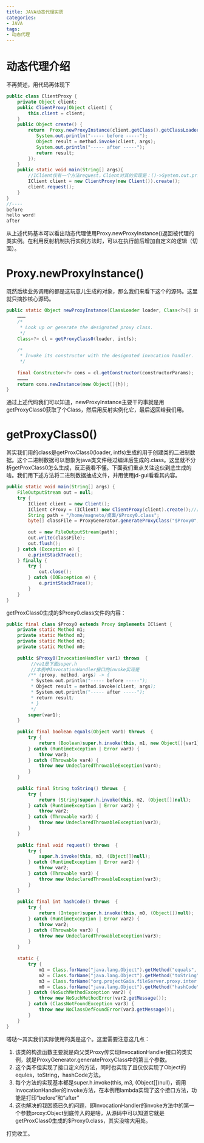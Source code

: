 ```yaml
---
title: JAVA动态代理实质
categories:
- JAVA
tags:
- 动态代理
---
```

# 动态代理介绍
不再赘述，用代码再体现下
```java
public class ClientProxy {
    private Object client;
    public ClientProxy(Object client) {
        this.client = client;
    }
    public Object create() {
        return  Proxy.newProxyInstance(client.getClass().getClassLoader(), new Class[]{client.getClass().getInterfaces()}, (proxy, method, args) -> {
           System.out.println("----- before -----"); 
           Object result = method.invoke(client, args); 
           System.out.println("----- after -----"); 
           return result; 
        });
    }
    public static void main(String[] args){
        //IClient仅有一个方法request，Client对其的实现是：()->Syetem.out.println("hello word!")
        IClient client = new ClientProxy(new Client()).create();
        client.request();
    }
}
//----
before
hello word!
after
```
从上述代码基本可以看出动态代理使用Proxy.newProxyInstance()返回被代理的类实例。在利用反射机制执行实例方法时，可以在执行前后增加自定义的逻辑（切面）。

<!--more-->
# Proxy.newProxyInstance()
既然后续业务调用的都是这玩意儿生成的对象，那么我们来看下这个的源码。这里就只摘抄核心源码。
```java
public static Object newProxyInstance(ClassLoader loader, Class<?>[] interfaces,InvocationHandler h) throws IllegalArgumentException{
    ………
    /*
     * Look up or generate the designated proxy class.
     */
    Class<?> cl = getProxyClass0(loader, intfs);
 
    /*
     * Invoke its constructor with the designated invocation handler.
     */
    
    final Constructor<?> cons = cl.getConstructor(constructorParams);
    …………
    return cons.newInstance(new Object[]{h});
}
```
通过上述代码我们可以知道，newProxyInstance主要干的事就是用getProxyClass0获取了个Class，然后用反射实例化它，最后返回给我们用。

# getProxyClass0()
其实我们用的class是getProxClass0(loader, intfs)生成的用于创建类的二进制数据。这个二进制数据可以想象为java类文件经过编译后生成的.class。这里就不分析getProxClass0怎么生成，反正我看不懂。下面我们重点关注这伙到底生成的啥。我们用下述方法将二进制数据抽成文件，并用使用jd-gui看看其内容。
```java
public static void main(String[] args) {
    FileOutputStream out = null;
    try {
        IClient client = new Client();
        IClient cProxy = (IClient) new ClientProxy(client).create();//此处的实例已经是getProxClass0 生成
        String path = "/home/magneto/桌面/$Proxy0.class";
        byte[] classFile = ProxyGenerator.generateProxyClass("$Proxy0", Client.class.getInterfaces());
 
        out = new FileOutputStream(path);
        out.write(classFile);
        out.flush();
    } catch (Exception e) {
        e.printStackTrace();
    } finally {
        try {
            out.close();
        } catch (IOException e) {
            e.printStackTrace();
        }
    }
}
```
getProxClass0生成的$Proxy0.class文件的内容：
```java
public final class $Proxy0 extends Proxy implements IClient {
    private static Method m1;
    private static Method m2;
    private static Method m3;
    private static Method m0;
 
    public $Proxy0(InvocationHandler var1) throws  {
         //va1是下面super.h
         //本例中InvocationHandler接口的invoke实现是
        /** (proxy, method, args) -> { 
         * System.out.println("----- before -----");   
         * Object result = method.invoke(client, args);   
         * System.out.println("----- after -----");   
         * return result; 
         * }
         */
        super(var1);
    }
 
    public final boolean equals(Object var1) throws  {
        try {
            return (Boolean)super.h.invoke(this, m1, new Object[]{var1});
        } catch (RuntimeException | Error var3) {
            throw var3;
        } catch (Throwable var4) {
            throw new UndeclaredThrowableException(var4);
        }
    }
 
    public final String toString() throws  {
        try {
            return (String)super.h.invoke(this, m2, (Object[])null);
        } catch (RuntimeException | Error var2) {
            throw var2;
        } catch (Throwable var3) {
            throw new UndeclaredThrowableException(var3);
        }
    }
 
    public final void request() throws  {
        try {
            super.h.invoke(this, m3, (Object[])null);
        } catch (RuntimeException | Error var2) {
            throw var2;
        } catch (Throwable var3) {
            throw new UndeclaredThrowableException(var3);
        }
    }
 
    public final int hashCode() throws  {
        try {
            return (Integer)super.h.invoke(this, m0, (Object[])null);
        } catch (RuntimeException | Error var2) {
            throw var2;
        } catch (Throwable var3) {
            throw new UndeclaredThrowableException(var3);
        }
    }
 
    static {
        try {
            m1 = Class.forName("java.lang.Object").getMethod("equals", Class.forName("java.lang.Object"));
            m2 = Class.forName("java.lang.Object").getMethod("toString");
            m3 = Class.forName("org.projectGaia.fileServer.proxy.inter.IClient").getMethod("request");
            m0 = Class.forName("java.lang.Object").getMethod("hashCode");
        } catch (NoSuchMethodException var2) {
            throw new NoSuchMethodError(var2.getMessage());
        } catch (ClassNotFoundException var3) {
            throw new NoClassDefFoundError(var3.getMessage());
        }
    }
}
```
嗒哒～其实我们实际使用的类是这个。这里需要注意这几点：
1. 该类的构造函数主要就是向父类Proxy传实现InvocationHandler接口的类实例，就是ProxyGenerator.generateProxyClass中的第三个参数。
2. 这个类不但实现了接口定义的方法，同时也实现了且仅仅实现了Object的equles，toString，hashCode方法。
3. 每个方法的实现基本都是super.h.invoke(this, m3, (Object[])null)，调用InvocationHandler的invoke方法，在本例用lambda实现了这个接口方法，功能是打印“before”和“after”
4. 这也解决的我困惑已久的问题，即InvocationHandler的invoke方法中的第一个参数proxy:Object到底传入的是啥，从源码中可以知道它就是getProxClass0生成的$Proxy0.class，其实没啥大用处。 
  
打完收工。